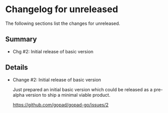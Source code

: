 # Changelog for unreleased

The following sections list the changes for unreleased.

## Summary

 * Chg #2: Initial release of basic version

## Details

 * Change #2: Initial release of basic version

   Just prepared an initial basic version which could be released as a pre-alpha version to ship a
   minimal viable product.

   https://github.com/gopad/gopad-go/issues/2



